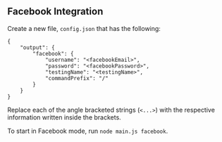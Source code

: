 ## Facebook Integration
Create a new file, `config.json` that has the following:
```
{
	"output": {
		"facebook": {
			"username": "<facebookEmail>",
			"password": "<facebookPassword>",
			"testingName": "<testingName>",
			"commandPrefix": "/"
		}
	}
}
```
Replace each of the angle bracketed strings (`<...>`) with the respective information written inside the brackets.

To start in Facebook mode, run `node main.js facebook`.
